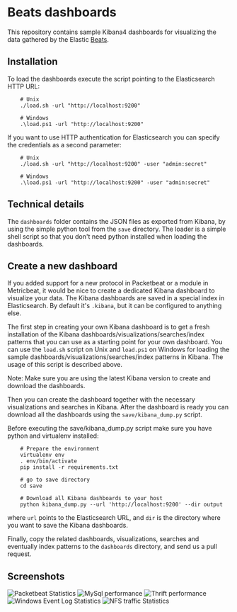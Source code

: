 Beats dashboards
================

This repository contains sample Kibana4 dashboards for visualizing the data
gathered by the Elastic [Beats](https://www.elastic.co/products/beats).

Installation
-------------

To load the dashboards execute the script pointing to the Elasticsearch HTTP
URL:

        # Unix
        ./load.sh -url "http://localhost:9200"

        # Windows
        .\load.ps1 -url "http://localhost:9200"

If you want to use HTTP authentication for Elasticsearch you can specify the
credentials as a second parameter:

        # Unix
        ./load.sh -url "http://localhost:9200" -user "admin:secret"

        # Windows
        .\load.ps1 -url "http://localhost:9200" -user "admin:secret"

Technical details
-----------------
The `dashboards` folder contains the JSON files as exported from Kibana, by
using the simple python tool from the `save` directory. The loader is a simple
shell script so that you don't need python installed when loading the
dashboards.


Create a new dashboard
----------------------

If you added support for a new protocol in Packetbeat or a module in
Metricbeat, it would be nice to create a dedicated Kibana dashboard to 
visualize your data.
The Kibana dashboards are saved in a special index in Elasticsearch. By default
it's `.kibana`, but it can be configured to anything else.

The first step in creating your own Kibana dashboard is to get a fresh
installation of the Kibana dashboards/visualizations/searches/index patterns
that you can use as a starting point for your own dashboard. You can use the 
`load.sh` script on Unix and `load.ps1` on Windows for loading the sample 
dashboards/visualizations/searches/index patterns in Kibana. The usage of this
script is described above.

Note: Make sure you are using the latest Kibana version to create and download
the dashboards.

Then you can create the dashboard together with the necessary
visualizations and searches in Kibana. After the dashboard is ready you can download 
all the dashboards using the `save/kibana_dump.py` script. 

Before executing the save/kibana_dump.py script make sure you have python and virtualenv
installed:

        # Prepare the environment
        virtualenv env
        . env/bin/activate
        pip install -r requirements.txt

        # go to save directory
        cd save

        # Download all Kibana dashboards to your host
        python kibana_dump.py --url 'http://localhost:9200' --dir output

where `url` points to the Elasticsearch URL, and `dir` is the directory where
you want to save the Kibana dashboards.

Finally, copy the related dashboards, visualizations, searches and
eventually index patterns to the `dashboards` directory, and send us a pull request.



Screenshots
-----------

  ![Packetbeat Statistics](/screenshots/Packetbeat-statistics.png)
  ![MySql performance](/screenshots/MySql-performance.png)
  ![Thrift performance](/screenshots/Thrift-performance.png)
  ![Windows Event Log Statistics](/screenshots/winlogbeat-dashboard.png)
  ![NFS traffic Statistics](/screenshots/NFS-dashboard.png)
